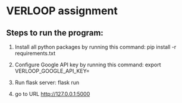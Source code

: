 # VERLOOP assignment

## Steps to run the program:

1. Install all python packages by running this command:
   pip install -r requirements.txt
   
2. Configure Google API key by running this command:
   export VERLOOP_GOOGLE_API_KEY=<API KEY>
   
3. Run flask server:
   flask run
   
4. go to URL http://127.0.0.1:5000
